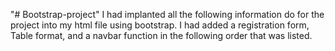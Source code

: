 "# Bootstrap-project" 
I had implanted all the following information do for the project into my html file using bootstrap.
I had added a registration form, Table format, and a navbar function in the following order that was listed.